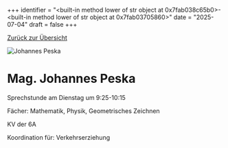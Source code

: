 
+++
identifier = "<built-in method lower of str object at 0x7fab038c65b0>-<built-in method lower of str object at 0x7fab03705860>"
date = "2025-07-04"
draft = false
+++

 [Zurück zur Übersicht](/schule/lehrpersonal/)

<div class="row">
<div class="column">
<img src="/images/personal/Peska.jpg" alt="Johannes Peska"> 
</div>
<div class="column">

# Mag. Johannes Peska 

Sprechstunde am Dienstag um 9:25-10:15

Fächer: Mathematik,  Physik,  Geometrisches Zeichnen

KV der 6A









Koordination für: Verkehrserziehung



</div>
</div> 

